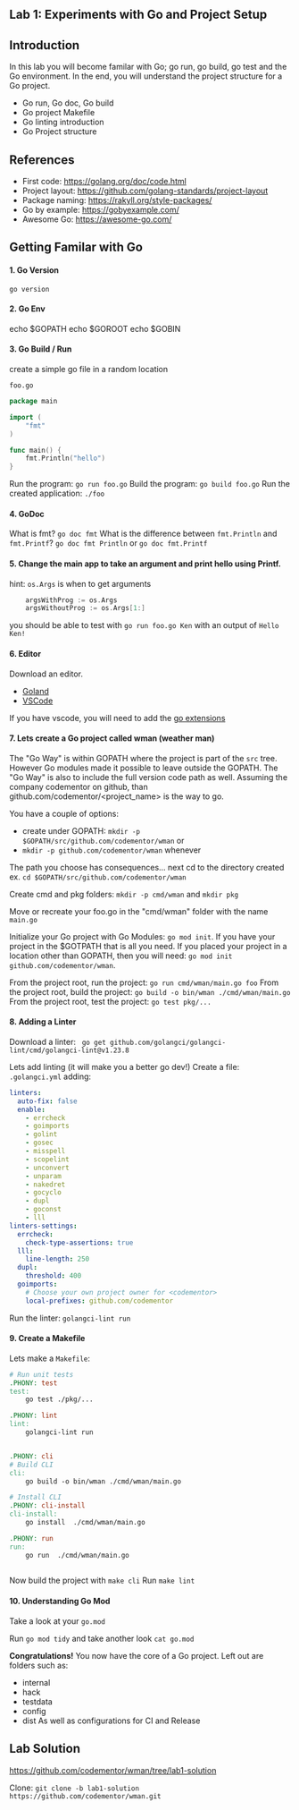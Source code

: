 ## Lab 1: Experiments with Go and Project Setup

## Introduction
In this lab you will become familar with Go; go run, go build, go test and the Go environment.  In the end, you will understand the project structure for a Go project. 

* Go run, Go doc, Go build
* Go project Makefile
* Go linting introduction
* Go Project structure

## References

* First code: https://golang.org/doc/code.html
* Project layout:  https://github.com/golang-standards/project-layout
* Package naming:  https://rakyll.org/style-packages/
* Go by example: https://gobyexample.com/
* Awesome Go:  https://awesome-go.com/

## Getting Familar with Go

#### 1. Go Version
`go version`

#### 2. Go Env

echo $GOPATH
echo $GOROOT
echo $GOBIN

#### 3. Go Build / Run

create a simple go file in a random location

`foo.go`
```go
package main

import (
	"fmt"
)

func main() {
	fmt.Println("hello")
}
```

Run the program:  `go run foo.go`
Build the program: `go build foo.go`
Run the created application: `./foo`

#### 4. GoDoc
What is fmt?  `go doc fmt`
What is the difference between `fmt.Println` and `fmt.Printf`?  `go doc fmt Println` or `go doc fmt.Printf`

#### 5. Change the main app to take an argument and print hello using Printf.

hint:  `os.Args` is when to get arguments
```go
    argsWithProg := os.Args
    argsWithoutProg := os.Args[1:]
```

you should be able to test with `go run foo.go Ken` with an output of `Hello Ken!`

#### 6. Editor

Download an editor.
* [Goland](https://www.jetbrains.com/go/)
* [VSCode](https://code.visualstudio.com/)

If you have vscode, you will need to add the [go extensions](https://code.visualstudio.com/docs/languages/go)

#### 7. Lets create a Go project called wman (weather man)

The "Go Way" is within GOPATH where the project is part of the `src` tree.  However Go modules made it possible to leave outside the GOPATH.  The "Go Way" is also to include the full version code path as well.  Assuming the company codementor on github, than github.com/codementor/<project_name> is the way to go.

You have a couple of options:
* create under GOPATH: `mkdir -p $GOPATH/src/github.com/codementor/wman` or
* `mkdir -p github.com/codementor/wman` whenever

The path you choose has consequences... 
next cd to the directory created ex. `cd $GOPATH/src/github.com/codementor/wman` 

Create cmd and pkg folders:  `mkdir -p cmd/wman` and `mkdir pkg`

Move or recreate your foo.go in the "cmd/wman" folder with the name `main.go`

Initialize your Go project with Go Modules:  `go mod init`.  If you have your project in the $GOTPATH that is all you need.  If you placed your project in a location other than GOPATH, then you will need: `go mod init github.com/codementor/wman`.

From the project root, run the project:  `go run cmd/wman/main.go foo`
From the project root, build the project: `go build -o bin/wman ./cmd/wman/main.go`
From the project root, test the project: `go test pkg/...`

#### 8. Adding a Linter

Download a linter:  ` go get github.com/golangci/golangci-lint/cmd/golangci-lint@v1.23.8`

Lets add linting (it will make you a better go dev!)
Create a file: `.golangci.yml` adding:
```yaml
linters:
  auto-fix: false
  enable:
    - errcheck
    - goimports
    - golint
    - gosec
    - misspell
    - scopelint
    - unconvert
    - unparam
    - nakedret
    - gocyclo
    - dupl
    - goconst
    - lll
linters-settings:
  errcheck:
    check-type-assertions: true
  lll:
    line-length: 250
  dupl:
    threshold: 400
  goimports:
    # Choose your own project owner for <codementor>
    local-prefixes: github.com/codementor
```

Run the linter: `golangci-lint run`

#### 9. Create a Makefile
Lets make a `Makefile`:
```makefile
# Run unit tests
.PHONY: test
test:
	go test ./pkg/... 

.PHONY: lint
lint:
	golangci-lint run


.PHONY: cli
# Build CLI
cli:
	go build -o bin/wman ./cmd/wman/main.go

# Install CLI
.PHONY: cli-install
cli-install:
	go install  ./cmd/wman/main.go

.PHONY: run
run:
	go run  ./cmd/wman/main.go
	
```

Now build the project with `make cli`
Run `make lint`

#### 10. Understanding Go Mod
Take a look at your `go.mod`

Run `go mod tidy` and take another look `cat go.mod`

**Congratulations!** You now have the core of a Go project.
Left out are folders such as:
* internal
* hack
* testdata
* config
* dist
As well as configurations for CI and Release

## Lab Solution

https://github.com/codementor/wman/tree/lab1-solution

Clone:  `git clone -b lab1-solution https://github.com/codementor/wman.git`
